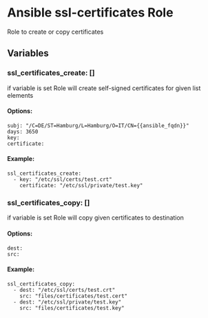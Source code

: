 # Ansible ssl-certificates Role

Role to create or copy certificates

## Variables

### ssl_certificates_create: []
if variable is set Role will create self-signed certificates for given list elements

#### Options:

```
subj: "/C=DE/ST=Hamburg/L=Hamburg/O=IT/CN={{ansible_fqdn}}"
days: 3650
key:
certificate:
```
  
#### Example:

```
ssl_certificates_create:
  - key: "/etc/ssl/certs/test.crt"
    certificate: "/etc/ssl/private/test.key"
```

### ssl_certificates_copy: []
if variable is set Role will copy given certificates to destination


#### Options:

```
dest:
src:
```

#### Example:

```
ssl_certificates_copy:
  - dest: "/etc/ssl/certs/test.crt"
    src: "files/certificates/test.cert"
  - dest: "/etc/ssl/private/test.key"
    src: "files/certificates/test.key"
```
